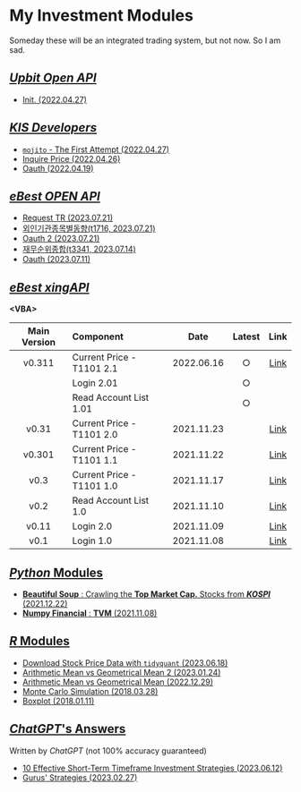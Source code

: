 # My Investment Modules

Someday these will be an integrated trading system, but not now. So I am sad.


## [*Upbit Open API*](./Upbit)

- [Init. (2022.04.27)](./Upbit/README.md#init-20220427)


## [*KIS Developers*](./KIS_Developers)

- [`mojito` - The First Attempt (2022.04.27)](/KIS_Developers/README.md#mojito---the-first-attempt-20220427)
- [Inquire Price (2022.04.26)](/KIS_Developers/README.md#inquire-price-20220426)
- [Oauth (2022.04.19)](/KIS_Developers/README.md#oauth-20220419)


## [*eBest OPEN API*](./eBest_OpenAPI/)

- [Request TR (2023.07.21)](./eBest_OpenAPI/README.md#request-tr-20230721)
- [외인기관종목별동향(t1716, 2023.07.21)](./eBest_OpenAPI/README.md#외인기관종목별동향t1716-20230721)
- [Oauth 2 (2023.07.21)](./eBest_OpenAPI/README.md#oauth-2-20230721)
- [재무순위종합(t3341, 2023.07.14)](./eBest_OpenAPI/README.md#재무순위종합t3341-20230714)
- [Oauth (2023.07.11)](./eBest_OpenAPI/README.md#oauth-20230711)


## [*eBest xingAPI*](./XingAPI)

**\<VBA>**

| Main Version | Component | Date | Latest | Link |
|:-:|:--|:-:|:-:|:-:|
| v0.311 | Current Price - T1101 2.1 | 2022.06.16 | ○ | [Link](/XingAPI/README.md#v0311--current-price---t1101-21-20220617) |
| | Login 2.01 | | ○ | |
| | Read Account List 1.01 | | ○ | |
| v0.31 | Current Price - T1101 2.0 | 2021.11.23 | | [Link](/XingAPI/README.md#v031--current-price---t1101-2-20211123) |
| v0.301 | Current Price - T1101 1.1 | 2021.11.22 | | [Link](/XingAPI/README.md#v0301--current-price---t1101-11-20211122) |
| v0.3 | Current Price - T1101 1.0 | 2021.11.17 | | [Link](/XingAPI/README.md#v03--current-price---t1101-10-20211117) |
| v0.2 | Read Account List 1.0 | 2021.11.10 | | [Link](/XingAPI/README.md#v02--read-account-list-10-20211110) |
| v0.11 | Login 2.0 | 2021.11.09 | | [Link](/XingAPI/README.md#v011--login-20-20211109) |
| v0.1 | Login 1.0 | 2021.11.08 | | [Link](/XingAPI/README.md#v01--login-10-20211108) |


## [*Python* Modules](./Python)

- [**Beautiful Soup** : Crawling the **Top Market Cap.** Stocks from ***KOSPI*** (2021.12.22)](/Python/README.md#beautiful-soup--crawling-the-top-market-cap-stocks-from-kospi-20211222)
- [**Numpy Financial** : **TVM** (2021.11.08)](/Python/README.md#numpy-financial--tvm-20211108)


## [*R* Modules](./R)

- [Download Stock Price Data with `tidyquant` (2023.06.18)](./R/README.md#download-stock-price-data-with-tidyquant-20230618)
- [Arithmetic Mean vs Geometrical Mean 2 (2023.01.24)](./R/README.md#arithmetic-mean-vs-geometrical-mean-2-20230124)
- [Arithmetic Mean vs Geometrical Mean (2022.12.29)](./R/README.md#arithmetic-mean-vs-geometrical-mean-20221229)
- [Monte Carlo Simulation (2018.03.28)](./R/README.md#monte-carlo-simulation-20180328)
- [Boxplot (2018.01.11)](./R/README.md#boxplot-20180111)


## [*ChatGPT*'s Answers](./ChatGPT/)

Written by *ChatGPT* (not 100% accuracy guaranteed)

- [10 Effective Short-Term Timeframe Investment Strategies (2023.06.12)](./ChatGPT/ShortTermTimeframe/README.md)
- [Gurus' Strategies (2023.02.27)](./ChatGPT/GurusStrategies/README.md)
